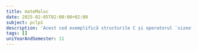 ```yaml
---
title: mateMaloc
date: 2025-02-05T02:00:00+02:00
subject: pclp1
description: 'Acest cod exemplifică structurile C și operatorul `sizeof`, arătând cum se determină dimensiunea lor în memorie. Evidențiază conceptul de aliniere (padding), care poate influența dimensiunea finală a structurii.'
tags: []
uniYearAndSemester: 11
---
```


